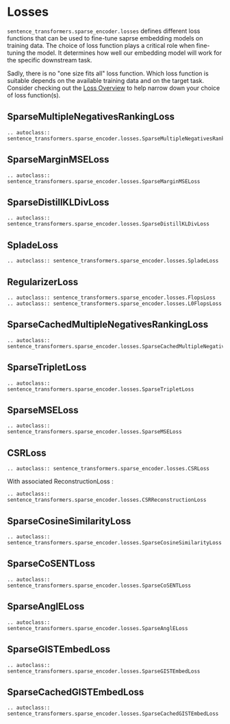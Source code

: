 # Losses

`sentence_transformers.sparse_encoder.losses` defines different loss functions that can be used to fine-tune saprse embedding models on training data. The choice of loss function plays a critical role when fine-tuning the model. It determines how well our embedding model will work for the specific downstream task.

Sadly, there is no "one size fits all" loss function. Which loss function is suitable depends on the available training data and on the target task. Consider checking out the [Loss Overview](../../sparse_encoder/loss_overview.md) to help narrow down your choice of loss function(s).


## SparseMultipleNegativesRankingLoss
```{eval-rst}
.. autoclass:: sentence_transformers.sparse_encoder.losses.SparseMultipleNegativesRankingLoss
```

## SparseMarginMSELoss
```{eval-rst}
.. autoclass:: sentence_transformers.sparse_encoder.losses.SparseMarginMSELoss
```

## SparseDistillKLDivLoss
```{eval-rst}
.. autoclass:: sentence_transformers.sparse_encoder.losses.SparseDistillKLDivLoss
``` 

## SpladeLoss
```{eval-rst}
.. autoclass:: sentence_transformers.sparse_encoder.losses.SpladeLoss
```

## RegularizerLoss
```{eval-rst}
.. autoclass:: sentence_transformers.sparse_encoder.losses.FlopsLoss
.. autoclass:: sentence_transformers.sparse_encoder.losses.L0FlopsLoss
```

## SparseCachedMultipleNegativesRankingLoss
```{eval-rst}
.. autoclass:: sentence_transformers.sparse_encoder.losses.SparseCachedMultipleNegativesRankingLoss
```

## SparseTripletLoss
```{eval-rst}
.. autoclass:: sentence_transformers.sparse_encoder.losses.SparseTripletLoss
```

## SparseMSELoss
```{eval-rst}
.. autoclass:: sentence_transformers.sparse_encoder.losses.SparseMSELoss
```

## CSRLoss
```{eval-rst}
.. autoclass:: sentence_transformers.sparse_encoder.losses.CSRLoss
```
With associated ReconstructionLoss :

```{eval-rst}
.. autoclass:: sentence_transformers.sparse_encoder.losses.CSRReconstructionLoss
```

## SparseCosineSimilarityLoss
```{eval-rst}
.. autoclass:: sentence_transformers.sparse_encoder.losses.SparseCosineSimilarityLoss
```

## SparseCoSENTLoss
```{eval-rst}
.. autoclass:: sentence_transformers.sparse_encoder.losses.SparseCoSENTLoss
```

## SparseAnglELoss
```{eval-rst}
.. autoclass:: sentence_transformers.sparse_encoder.losses.SparseAnglELoss
```

## SparseGISTEmbedLoss
```{eval-rst}
.. autoclass:: sentence_transformers.sparse_encoder.losses.SparseGISTEmbedLoss
```

## SparseCachedGISTEmbedLoss
```{eval-rst}
.. autoclass:: sentence_transformers.sparse_encoder.losses.SparseCachedGISTEmbedLoss
```
